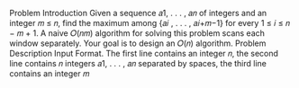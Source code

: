 Problem Introduction
Given a sequence 𝑎1, . . . , 𝑎𝑛 of integers and an integer 𝑚 ≤ 𝑛, find the maximum among {𝑎𝑖
, . . . , 𝑎𝑖+𝑚−1} for
every 1 ≤ 𝑖 ≤ 𝑛 − 𝑚 + 1. A naive 𝑂(𝑛𝑚) algorithm for solving this problem scans each window separately.
Your goal is to design an 𝑂(𝑛) algorithm.
Problem Description
Input Format. The first line contains an integer 𝑛, the second line contains 𝑛 integers 𝑎1, . . . , 𝑎𝑛 separated
by spaces, the third line contains an integer 𝑚